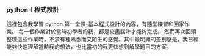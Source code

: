 ### python-I 程式設計
這裡包含我學習 python 第一堂課-基本程式設計的內容，有隨堂練習和回家作業。
每一個作業對於當時初學者的我，都是絞盡腦汁才能夠完成。
然而再次回頭整理這些作業時，不禁有種熟悉而又陌生的感覺。其中最明顯的差別感是，我已經能夠快速理解當時我的想法，也比當初的我更快想到解學題目的方案。
